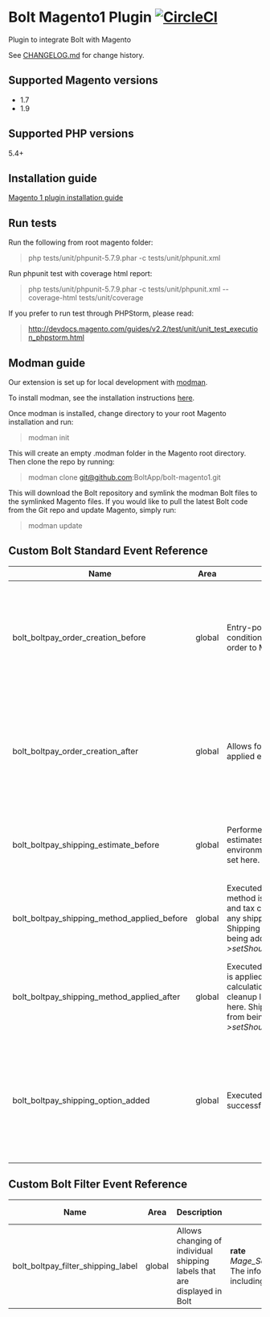 # Bolt Magento1 Plugin [![CircleCI](https://circleci.com/gh/BoltApp/bolt-magento1.svg?style=shield)](https://circleci.com/gh/BoltApp/bolt-magento1)

Plugin to integrate Bolt with Magento

See [CHANGELOG.md](./CHANGELOG.md) for change history.

## Supported Magento versions
+ 1.7
+ 1.9

## Supported PHP versions
5.4+

## Installation guide
[Magento 1 plugin installation guide](https://docs.bolt.com/docs/magento-integration-guide)

## Run tests

Run the following from root magento folder:

> php tests/unit/phpunit-5.7.9.phar -c tests/unit/phpunit.xml

Run phpunit test with coverage html report:

> php tests/unit/phpunit-5.7.9.phar -c tests/unit/phpunit.xml --coverage-html tests/unit/coverage

If you prefer to run test through PHPStorm, please read:

> http://devdocs.magento.com/guides/v2.2/test/unit/unit_test_execution_phpstorm.html 

## Modman guide
Our extension is set up for local development with [modman](https://github.com/colinmollenhour/modman).

To install modman, see the installation instructions [here](https://github.com/colinmollenhour/modman#installation).

Once modman is installed, change directory to your root Magento installation and run:
> modman init 

This will create an empty .modman folder in the Magento root directory. Then clone the repo by running:
> modman clone git@github.com:BoltApp/bolt-magento1.git

This will download the Bolt repository and symlink the modman Bolt files to the symlinked Magento files.
If you would like to pull the latest Bolt code from the Git repo and update Magento, simply run:
> modman update

## Custom Bolt Standard Event Reference

| Name | Area | Description | Parameters |
| --- | --- | --- | --- |
| bolt_boltpay_order_creation_before | global | Entry-point for applying any pre-conditions prior to the conversion of a Bolt order to Magento order | **immutableQuote**<br>_Mage_Sales_Model_Quote_<br>the Magento cart copy of the Bolt order<br><br>**parentQuote**<br>_Mage_Sales_Model_Quote_<br>the original Magento cart session<br><br>**transaction**<br>_object_<br>Bolt payload | 
| bolt_boltpay_order_creation_after | global | Allows for post order creation actions to be applied exclusively to Bolt orders | **order**<br>_Mage_Sales_Model_Order_<br>the converted and saved Magento order<br><br>**quote**<br>_Mage_Sales_Model_Quote_<br>the immutable quote<br><br>**transaction**<br>_object_<br>Bolt payload |
| bolt_boltpay_shipping_estimate_before | global | Performed before all shipping and tax estimates are calculated.  Custom environment state initialization logic can be set here. | **quote**<br>_Mage_Sales_Model_Quote_<br>the immutable quote<br><br>**transaction**<br>_object_<br>Bolt payload |
| bolt_boltpay_shipping_method_applied_before | global | Executed prior to a specific shipping method is applied to quote for shipping and tax calculation.  This is used for setting any shipping method specific conditions. Shipping method can be prevented from being added to Bolt by setting _quote->setShouldSkipThisShippingMethod(true)_.|  **quote**<br>_Mage_Sales_Model_Quote_<br>the immutable quote<br><br>**shippingMethodCode**<br>_string_ Shipping rate code composed of {carrier}_{method}|
| bolt_boltpay_shipping_method_applied_after | global | Executed after a specific shipping method is applied to quote for shipping and tax calculation.  Shipping method specific cleanup logic is typically performed from here. Shipping method can be prevented from being added to Bolt by setting _quote->setShouldSkipThisShippingMethod(true)_. |  **quote**<br>_Mage_Sales_Model_Quote_<br>the immutable quote<br><br>**shippingMethodCode**<br>_string_<br>Shipping rate code composed of {carrier}_{method}|
| bolt_boltpay_shipping_option_added | global | Executed after a shipping option is successfully added to what is sent to Bolt |  **quote**<br>_Mage_Sales_Model_Quote_<br>the immutable quote<br><br>**rate**<br>_Mage_Sales_Model_Quote_Address_Rate_<br>rate object of the option that was added<br><br>**option**<br>_array_<br>the actual data that is sent to Bolt for this option|

## Custom Bolt Filter Event Reference

| Name | Area | Description | Parameters | Filtered Value | 
| --- | --- | --- | --- | --- |
| bolt_boltpay_filter_shipping_label | global | Allows changing of individual shipping labels that are displayed in Bolt | **rate**<br>_Mage_Sales_Model_Quote_Address_Rate_<br>The information for this calculated rate, including method, carrier, and price | **string**<br>The label to be displayed in the Bolt order |